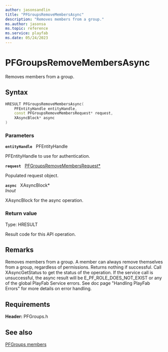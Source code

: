 ```yaml
---
author: jasonsandlin
title: "PFGroupsRemoveMembersAsync"
description: "Removes members from a group."
ms.author: jasonsa
ms.topic: reference
ms.service: playfab
ms.date: 05/24/2023
---
```


# PFGroupsRemoveMembersAsync  

Removes members from a group.  

## Syntax  
  
```cpp
HRESULT PFGroupsRemoveMembersAsync(  
    PFEntityHandle entityHandle,  
    const PFGroupsRemoveMembersRequest* request,  
    XAsyncBlock* async  
)  
```  
  
### Parameters  
  
**`entityHandle`** &nbsp; PFEntityHandle  
  
PFEntityHandle to use for authentication.  
  
**`request`** &nbsp; [PFGroupsRemoveMembersRequest*](../../pfgroupstypes/structs/pfgroupsremovemembersrequest.md)  
  
Populated request object.  
  
**`async`** &nbsp; XAsyncBlock*  
*_Inout_*  
  
XAsyncBlock for the async operation.  
  
  
### Return value
Type: HRESULT
  
Result code for this API operation.
  
## Remarks  
  
Removes members from a group. A member can always remove themselves from a group, regardless of permissions. Returns nothing if successful. Call XAsyncGetStatus to get the status of the operation. If the service call is unsuccessful, the async result will be E_PF_ROLE_DOES_NOT_EXIST or any of the global PlayFab Service errors. See doc page "Handling PlayFab Errors" for more details on error handling.
  
## Requirements  
  
**Header:** PFGroups.h
  
## See also  
[PFGroups members](../pfgroups_members.md)  

  
  

